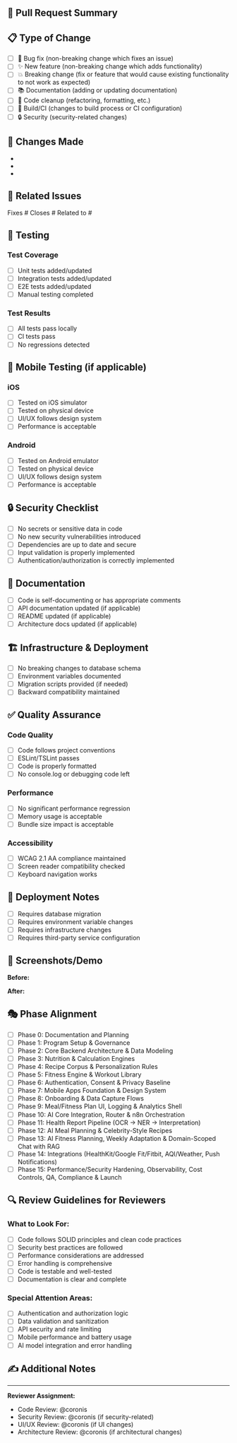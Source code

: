 ## 🚀 Pull Request Summary

<!-- Provide a clear and concise description of your changes -->

## 📋 Type of Change

<!-- Please check one that applies to this PR -->

- [ ] 🐛 Bug fix (non-breaking change which fixes an issue)
- [ ] ✨ New feature (non-breaking change which adds functionality)
- [ ] 💥 Breaking change (fix or feature that would cause existing functionality to not work as expected)
- [ ] 📚 Documentation (adding or updating documentation)
- [ ] 🧹 Code cleanup (refactoring, formatting, etc.)
- [ ] 🔧 Build/CI (changes to build process or CI configuration)
- [ ] 🔒 Security (security-related changes)

## 🎯 Changes Made

<!-- Describe the changes made in this PR -->

- 
- 
- 

## 📖 Related Issues

<!-- Link any related issues -->

Fixes #
Closes #
Related to #

## 🧪 Testing

<!-- Describe the testing done for this PR -->

### Test Coverage
- [ ] Unit tests added/updated
- [ ] Integration tests added/updated
- [ ] E2E tests added/updated
- [ ] Manual testing completed

### Test Results
- [ ] All tests pass locally
- [ ] CI tests pass
- [ ] No regressions detected

## 📱 Mobile Testing (if applicable)

### iOS
- [ ] Tested on iOS simulator
- [ ] Tested on physical device
- [ ] UI/UX follows design system
- [ ] Performance is acceptable

### Android
- [ ] Tested on Android emulator
- [ ] Tested on physical device
- [ ] UI/UX follows design system
- [ ] Performance is acceptable

## 🔒 Security Checklist

- [ ] No secrets or sensitive data in code
- [ ] No new security vulnerabilities introduced
- [ ] Dependencies are up to date and secure
- [ ] Input validation is properly implemented
- [ ] Authentication/authorization is correctly implemented

## 📝 Documentation

- [ ] Code is self-documenting or has appropriate comments
- [ ] API documentation updated (if applicable)
- [ ] README updated (if applicable)
- [ ] Architecture docs updated (if applicable)

## 🏗️ Infrastructure & Deployment

- [ ] No breaking changes to database schema
- [ ] Environment variables documented
- [ ] Migration scripts provided (if needed)
- [ ] Backward compatibility maintained

## ✅ Quality Assurance

### Code Quality
- [ ] Code follows project conventions
- [ ] ESLint/TSLint passes
- [ ] Code is properly formatted
- [ ] No console.log or debugging code left

### Performance
- [ ] No significant performance regression
- [ ] Memory usage is acceptable
- [ ] Bundle size impact is acceptable

### Accessibility
- [ ] WCAG 2.1 AA compliance maintained
- [ ] Screen reader compatibility checked
- [ ] Keyboard navigation works

## 🚀 Deployment Notes

<!-- Any special instructions for deployment -->

- [ ] Requires database migration
- [ ] Requires environment variable changes
- [ ] Requires infrastructure changes
- [ ] Requires third-party service configuration

## 📸 Screenshots/Demo

<!-- Add screenshots or GIFs for UI changes -->

**Before:**


**After:**


## 🎭 Phase Alignment

<!-- Which development phase does this PR align with? -->

- [ ] Phase 0: Documentation and Planning
- [ ] Phase 1: Program Setup & Governance
- [ ] Phase 2: Core Backend Architecture & Data Modeling
- [ ] Phase 3: Nutrition & Calculation Engines
- [ ] Phase 4: Recipe Corpus & Personalization Rules
- [ ] Phase 5: Fitness Engine & Workout Library
- [ ] Phase 6: Authentication, Consent & Privacy Baseline
- [ ] Phase 7: Mobile Apps Foundation & Design System
- [ ] Phase 8: Onboarding & Data Capture Flows
- [ ] Phase 9: Meal/Fitness Plan UI, Logging & Analytics Shell
- [ ] Phase 10: AI Core Integration, Router & n8n Orchestration
- [ ] Phase 11: Health Report Pipeline (OCR → NER → Interpretation)
- [ ] Phase 12: AI Meal Planning & Celebrity-Style Recipes
- [ ] Phase 13: AI Fitness Planning, Weekly Adaptation & Domain-Scoped Chat with RAG
- [ ] Phase 14: Integrations (HealthKit/Google Fit/Fitbit, AQI/Weather, Push Notifications)
- [ ] Phase 15: Performance/Security Hardening, Observability, Cost Controls, QA, Compliance & Launch

## 🔍 Review Guidelines for Reviewers

### What to Look For:
- [ ] Code follows SOLID principles and clean code practices
- [ ] Security best practices are followed
- [ ] Performance considerations are addressed
- [ ] Error handling is comprehensive
- [ ] Code is testable and well-tested
- [ ] Documentation is clear and complete

### Special Attention Areas:
- [ ] Authentication and authorization logic
- [ ] Data validation and sanitization
- [ ] API security and rate limiting
- [ ] Mobile performance and battery usage
- [ ] AI model integration and error handling

## ✍️ Additional Notes

<!-- Any additional information for reviewers -->

---

**Reviewer Assignment:**
- Code Review: @coronis
- Security Review: @coronis (if security-related)
- UI/UX Review: @coronis (if UI changes)
- Architecture Review: @coronis (if architectural changes)